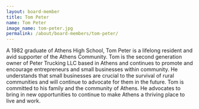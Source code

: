 ```yaml
---
layout: board-member
title: Tom Peter
name: Tom Peter
image_name: tom-peter.jpg
permalink: /about/board-members/tom-peter/
---
```


A 1982 graduate of Athens High School, Tom Peter is a lifelong resident and avid supporter of the Athens Community. Tom is the second generation owner of Peter Trucking LLC based in Athens and continues to promote and encourage entrepreneurs and small businesses within community. He understands that small businesses are crucial to the survival of rural communities and will continue to advocate for them in the future. Tom is committed to his family and the community of Athens. He advocates to bring in new opportunities to continue to make Athens a thriving place to live and work.
